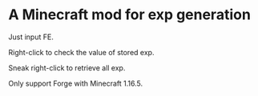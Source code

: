 # A Minecraft mod for exp generation
Just input FE.

Right-click to check the value of stored exp.

Sneak right-click to retrieve all exp.

Only support Forge with Minecraft 1.16.5.
